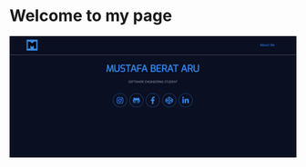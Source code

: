 # Welcome to my page

![screenshot of the home page](https://github.com/mustafaberat/personal-website-1/blob/master/public/img/output.png)
